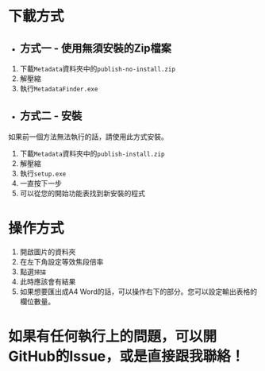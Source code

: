 # 下載方式
* ## 方式一 - 使用無須安裝的Zip檔案
1. 下載`Metadata`資料夾中的`publish-no-install.zip`
2. 解壓縮
3. 執行`MetadataFinder.exe`

* ## 方式二 - 安裝
 如果前一個方法無法執行的話，請使用此方式安裝。
1. 下載`Metadata`資料夾中的`publish-install.zip`
2. 解壓縮
3. 執行`setup.exe`
4. 一直按下一步
5. 可以從您的開始功能表找到新安裝的程式

# 操作方式
1. 開啟圖片的資料夾
2. 在左下角設定等效焦段倍率
3. 點選`掃描`
4. 此時應該會有結果
5. 如果想要匯出成A4 Word的話，可以操作右下的部分。您可以設定輸出表格的欄位數量。

# 如果有任何執行上的問題，可以開GitHub的Issue，或是直接跟我聯絡！
